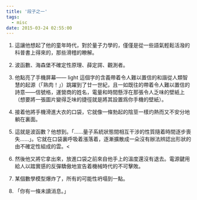 ```yaml
---
title: '段子之一'
tags:
  - misc
date: 2015-03-24 02:55:00
---
```


1. 這讓他想起了他的童年時代，對於量子力學的，僅僅是從一些語氣輕鬆活潑的科普書上得來的，那些滑稽的瞭解。

2. 波函數、海森堡不確定性原理、薛定諤、觀測者。

3. 他點亮了手機屏幕—— light 這個字的含義帶着令人難以置信的和諧從人類智慧的起源（「熟肉！」）跳躍到了廿一世紀，且一如既往的帶着令人難以置信的詩意——信號格，運營商的姓名，電量和時間懸浮在那張令人乏味的壁紙上（想要將一張圖片變得乏味的捷徑就是將其設置爲你手機的壁紙）。

4. 接着他將手機滑進大衣的口袋，它就像一條勃起的陰莖一樣灼熱而又不安分地躺在裏面。

5. 這就是波函數？他想到。「……量子系統狀態間相互干涉的性質隨着時間逐步喪失……」。它就在口袋裏呼吸着漲落着，逐漸擴散成一朵沒有辦法辨認出形狀的由不確定性組成的雲。<

6. 然後他又將它拿出來，放進口袋之前來自他手上的溫度還沒有退去。電源鍵用給人以踏實感的反彈驕傲地宣告着機械時代的不可擊敗。

7. 某個數學模型爆炸了，所有的可能性坍塌到一點。

8. 「你有一條未讀消息。」
